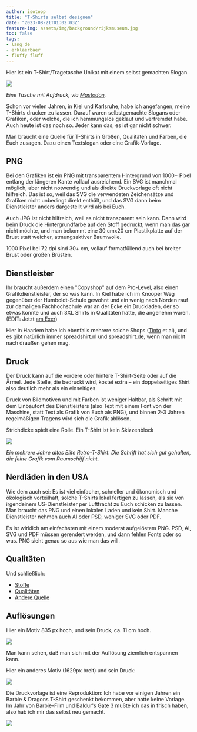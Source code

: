 ```yaml
---
author: isotopp
title: "T-Shirts selbst designen"
date: "2023-08-21T01:02:03Z"
feature-img: assets/img/background/rijksmuseum.jpg
toc: false
tags:
- lang_de
- erklaerbaer
- fluffy fluff
---
```


Hier ist ein T-Shirt/Tragetasche Unikat mit einem selbst gemachten Slogan.

[![](/uploads/2023/08/tasche.jpg)](https://xvlt.net/@frainfostudent/110917197522005126)

*Eine Tasche mit Aufdruck, via [Mastodon](https://xvlt.net/@frainfostudent/110917197522005126).*

Schon vor vielen Jahren, in Kiel und Karlsruhe, habe ich angefangen, meine T-Shirts drucken zu lassen.
Darauf waren selbstgemachte Slogans oder Grafiken, oder welche, die ich hemmungslos geklaut und verfremdet habe.
Auch heute ist das noch so.
Jeder kann das, es ist gar nicht schwer.

Man braucht eine Quelle für T-Shirts in Größen, Qualitäten und Farben, die Euch zusagen.
Dazu einen Textslogan oder eine Grafik-Vorlage.

## PNG

Bei den Grafiken ist ein PNG mit transparentem Hintergrund von 1000+ Pixel entlang der längeren Kante vollauf ausreichend.
Ein SVG ist manchmal möglich, aber nicht notwendig und als direkte Druckvorlage oft nicht hilfreich.
Das ist so, weil das SVG die verwendeten Zeichensätze und Grafiken nicht unbedingt direkt enthält,
und das SVG dann beim Dienstleister anders dargestellt wird als bei Euch.

Auch JPG ist nicht hilfreich, weil es nicht transparent sein kann.
Dann wird beim Druck die Hintergrundfarbe auf den Stoff gedruckt, wenn man das gar nicht möchte,
und man bekommt eine 30 cmx20 cm Plastikplatte auf der Brust statt weicher, atmungsaktiver Baumwolle. 

1000 Pixel bei 72 dpi sind 30+ cm, vollauf formatfüllend auch bei breiter Brust oder großen Brüsten.

## Dienstleister

Ihr braucht außerdem einen "Copyshop" auf dem Pro-Level, also einen Grafikdienstleister, der so was kann.
In Kiel habe ich im Knooper Weg gegenüber der Humboldt-Schule gewohnt 
und ein wenig nach Norden rauf zur damaligen Fachhochschule war an der Ecke ein Druckladen, 
der so etwas konnte und auch 3XL Shirts in Qualitäten hatte, die angenehm waren.
(EDIT: Jetzt [am Exer](https://maps.app.goo.gl/dN3UZzpiobBmi7x66))

Hier in Haarlem habe ich ebenfalls mehrere solche Shops ([Tinto](https://tinto.nl/textiel-bedrukken/) et al),
und es gibt natürlich immer spreadshirt.nl und spreadshirt.de, wenn man nicht nach draußen gehen mag.

## Druck

Der Druck kann auf die vordere oder hintere T-Shirt-Seite oder auf die Ärmel.
Jede Stelle, die bedruckt wird, kostet extra – ein doppelseitiges Shirt also deutlich mehr als ein einseitiges.

Druck von Bildmotiven und mit Farben ist weniger Haltbar, als Schrift mit dem Einbaufont des Dienstleisters
(also Text mit einem Font von der Maschine, statt Text als Grafik von Euch als PNG), 
und binnen 2-3 Jahren regelmäßigen Tragens wird sich die Grafik ablösen.

Strichdicke spielt eine Rolle. 
Ein T-Shirt ist kein Skizzenblock

![](/uploads/2023/08/t-shirt.jpg)

*Ein mehrere Jahre altes Elite Retro-T-Shirt. Die Schrift hat sich gut gehalten, die feine Grafik vom Raumschiff nicht.*

## Nerdläden in den USA

Wie dem auch sei: 
Es ist viel einfacher, schneller und ökonomisch und ökologisch vorteilhaft,
solche T-Shirts lokal fertigen zu lassen, als sie von irgendeinem US-Dienstleister per Luftfracht zu Euch schicken zu lassen.
Man braucht das PNG und einen lokalen Laden und kein Shirt.
Manche Dienstleister nehmen auch AI oder PSD, weniger SVG oder PDF.

Es ist wirklich am einfachsten mit einem moderat aufgelöstem PNG.
PSD, AI, SVG und PDF müssen gerendert werden, und dann fehlen Fonts oder so was.
PNG sieht genau so aus wie man das will.

## Qualitäten

Und schließlich:

- [Stoffe](https://www.trigema.de/magazin/grundmaterialien-der-stoffherstellung)
- [Qualitäten](https://www.trigema.de/magazin/grundbegriffe-der-stoffe/)
- [Andere Quelle](https://www.kalani-home.com/de/stoffen/)

## Auflösungen

Hier ein Motiv 835 px hoch, und sein Druck, ca. 11 cm hoch.

![](/uploads/2023/08/t-shirt-02.jpg)

Man kann sehen, daß man sich mit der Auflösung ziemlich entspannen kann. 

Hier ein anderes Motiv (1629px breit) und sein Druck:

![](/uploads/2023/08/t-shirt-03.jpg)

Die Druckvorlage ist eine Reproduktion: Ich habe vor einigen Jahren ein Barbie & Dragons T-Shirt geschenkt bekommen, aber hatte keine Vorlage.
Im Jahr von Barbie-Film und Baldur's Gate 3 mußte ich das in frisch haben, also hab ich mir das selbst neu gemacht.

![](/uploads/2023/08/t-shirt-04.jpg)
